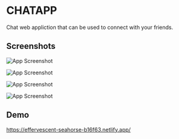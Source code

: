 # CHATAPP

Chat web appliction that can be used to connect with your friends.

<!--## Lessons Learned

What did you learn while building this project? What challenges did you face and how did you overcome them?

-->
## Screenshots

![App Screenshot](https://i.ibb.co/fDhJLdQ/Capture.png)

![App Screenshot](https://i.ibb.co/MNM719B/Capture.png)

![App Screenshot](https://i.ibb.co/GQdN31v/Capture.png)

![App Screenshot](https://i.ibb.co/XYNhHWm/Capture.png)



## Demo

https://effervescent-seahorse-b16f63.netlify.app/
<!--https://chatapp-izc9.onrender.com/-->
